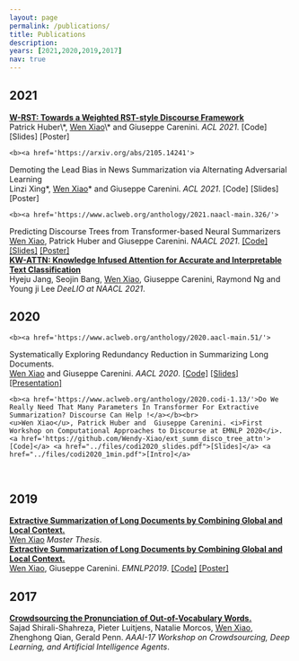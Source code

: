 ```yaml
---
layout: page
permalink: /publications/
title: Publications
description: 
years: [2021,2020,2019,2017]
nav: true
---
```


<div class="publications">
    <h2 class="year">2021</h2>
    <b><a href=''>
W-RST: Towards a Weighted RST-style Discourse Framework</a></b><br>
    Patrick Huber\*, <u>Wen Xiao</u>\*  and  Giuseppe Carenini. <i>ACL 2021</i>. <a>[Code]</a> <a>[Slides]</a> <a>[Poster]</a>
    <br>

    <b><a href='https://arxiv.org/abs/2105.14241'>
Demoting the Lead Bias in News Summarization via Alternating Adversarial Learning</a></b><br>
    Linzi Xing\*, <u>Wen Xiao</u>\*  and  Giuseppe Carenini. <i>ACL 2021</i>. <a>[Code]</a> <a>[Slides]</a> <a>[Poster]</a>
    <br>

    <b><a href='https://www.aclweb.org/anthology/2021.naacl-main.326/'>
Predicting Discourse Trees from Transformer-based Neural Summarizers</a></b><br>
    <u>Wen Xiao</u>, Patrick Huber  and  Giuseppe Carenini. <i>NAACL 2021</i>. <a href='https://github.com/Wendy-Xiao/summ_guided_disco_parser'>[Code]</a> <a href='../files/NAACL_slides.pdf'>[Slides]</a> <a href='../files/NAACL_poster.pdf'>[Poster]</a>
    <br>
    <b><a href='https://www.aclweb.org/anthology/2021.deelio-1.10/'>
KW-ATTN: Knowledge Infused Attention for Accurate and Interpretable Text Classification </a></b><br>
    Hyeju Jang, Seojin Bang, <u>Wen Xiao</u>, Giuseppe Carenini, Raymond Ng and Young ji Lee <i>DeeLIO at NAACL 2021</i>.
    <br>
    <h2 class="year">2020</h2>

    <b><a href='https://www.aclweb.org/anthology/2020.aacl-main.51/'>
Systematically Exploring Redundancy Reduction in Summarizing Long Documents.</a></b><br>
    <u>Wen Xiao</u>  and  Giuseppe Carenini. <i>AACL 2020</i>. <a href='https://github.com/Wendy-Xiao/redundancy_reduction_longdoc'>[Code]</a> <a href="../files/aacl2020_slides.pdf">[Slides]</a> <a href='https://www.youtube.com/watch?v=EtwLHwK7QBo'>[Presentation]</a>
    <br>

    <b><a href='https://www.aclweb.org/anthology/2020.codi-1.13/'>Do We Really Need That Many Parameters In Transformer For Extractive Summarization? Discourse Can Help !</a></b><br>
    <u>Wen Xiao</u>, Patrick Huber and  Giuseppe Carenini. <i>First Workshop on Computational Approaches to Discourse at EMNLP 2020</i>. <a href='https://github.com/Wendy-Xiao/ext_summ_disco_tree_attn'>[Code]</a> <a href="../files/codi2020_slides.pdf">[Slides]</a> <a href="../files/codi2020_1min.pdf">[Intro]</a>
<br>
     <h2 class="year">2019</h2>
        <b><a href='https://open.library.ubc.ca/collections/ubctheses/24/items/1.0380504'>Extractive Summarization of Long Documents by Combining Global and Local Context.</a></b> <br>
        <u>Wen Xiao</u> <i>Master Thesis</i>.
        <br>
<!--    <h2 class="year">2019</h2> -->
        <b><a href='https://www.aclweb.org/anthology/D19-1298.pdf'>Extractive Summarization of Long Documents by Combining Global and Local Context.</a></b> <br>
        <u>Wen Xiao</u>, Giuseppe Carenini. <i>EMNLP2019</i>.
        <a href='https://github.com/Wendy-Xiao/Extsumm_local_global_context'>[Code]</a> <a href="../files/posterEMNLP19_final.pdf">[Poster]</a>
        <br>
        <h2 class="year">2017</h2>
        <b><a href='https://aaai.org/ocs/index.php/WS/AAAIW17/paper/view/15106'>Crowdsourcing the Pronunciation of Out-of-Vocabulary Words.</a></b> <br>
        Sajad Shirali-Shahreza, Pieter Luitjens, Natalie Morcos, <u>Wen Xiao</u>, Zhenghong Qian, Gerald Penn. <i>AAAI-17 Workshop on Crowdsourcing, Deep Learning, and Artificial Intelligence Agents</i>.<br>
</div>
